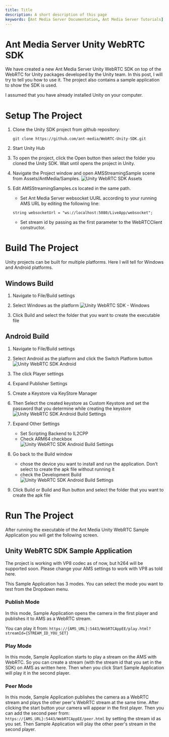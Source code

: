 ```yaml
---
title: Title 
description: A short description of this page
keywords: [Ant Media Server Documentation, Ant Media Server Tutorials]
---
```


# Ant Media Server Unity WebRTC SDK

We have created a new Ant Media Server Unity WebRTC SDK on top of the WebRTC for Unity packages developed by the Unity team. In this post, I will try to tell you how to use it. The project also contains a sample application to show the SDK is used.

I assumed that you have already installed Unity on your computer.

# Setup The Project
1. Clone the Unity SDK project from github repository:

   `git clone https://github.com/ant-media/WebRTC-Unity-SDK.git`

2. Start Unity Hub
3. To open the project, click the Open button then select the folder you cloned the Unity SDK. Wait until opens the project in Unity.
4. Navigate the Project window and open AMSStreamingSample scene from Assets/AntMedia/Samples.
  ![Unity WebRTC SDK Assets](https://antmedia.io/wp-content/uploads/2023/02/AMSStreaming-Asset-1024x576.jpg)


5. Edit AMSStreamingSamples.cs located in the same path.
   - Set Ant Media Server websocket UURL according to your running AMS URL by editing the following line:

   `string websocketUrl = "ws://localhost:5080/LiveApp/websocket";`

   - Set stream id by passing as the first parameter to the WebRTCClient constructor.

# Build The Project

Unity projects can be built for multiple platforms. Here I will tell for Windows and Android platforms.

## Windows Build
1. Navigate to File/Build settings
2. Select Windows as the platform
   ![Unity WebRTC SDK - Windows](https://antmedia.io/wp-content/uploads/2023/02/AMSUnitySDK-Windows-Build-1024x576.jpg)

3. Click Build and select the folder that you want to create the executable file

## Android Build
1. Navigate to File/Build settings
2. Select Android as the platform and click the Switch Platform button
   ![Unity WebRTC SDK Android](https://antmedia.io/wp-content/uploads/2023/02/AMSUnitySDK-Android-Build-1024x576.jpg)

3. The click Player settings
4. Expand Publisher Settings
5. Create a Keystore via KeyStore Manager
6. Then Select the created keystore as Custom Keystore and set the password that you determine while creating the keystore
   ![Unity WebRTC SDK Android Build Settings](https://antmedia.io/wp-content/uploads/2023/02/AMSUnitySDK-Android-Build-Settings-1024x576.jpg)
7. Expand Other Settings
   - Set Scripting Backend to IL2CPP
   - Check ARM64 checkbox
   ![Unity WebRTC SDK Android Build Settings](https://antmedia.io/wp-content/uploads/2023/02/AMSUnitySDK-Android-Build-Settings-Other-1024x576.jpg)

8. Go back to the Build window
   - chose the device you want to install and run the application. Don't select to create the apk file without running it
   - check the Development Build
   ![Unity WebRTC SDK Android Build Settings](https://antmedia.io/wp-content/uploads/2023/02/AMSUnitySDK-Android-Build-Settings-Device-1024x576.jpg)

9. Click Build or Build and Run button and select the folder that you want to create the apk file

# Run The Project

After running the executable of the Ant Media Unity WebRTC Sample Application you will get the following screen.

## Unity WebRTC SDK Sample Application

The project is working with VP8 codec as of now, but h264 will be supported soon. Please change your AMS settings to work with VP8 as told here.

This Sample Application has 3 modes. You can select the mode you want to test from the Dropdown menu.

### Publish Mode

In this mode, Sample Application opens the camera in the first player and publishes it to AMS as a WebRTC stream.

You can play it from:
`https://{AMS_URL}:5443/WebRTCAppEE/play.html?streamId={STREAM_ID_YOU_SET}`

### Play Mode

In this mode, Sample Application starts to play a stream on the AMS with WebRTC. So you can create a stream (with the stream id that you set in the SDK) on AMS as written here. Then when you click Start Sample Application will play it in the second player.

### Peer Mode

In this mode, Sample Application publishes the camera as a WebRTC stream and plays the other peer's WebRTC stream at the same time. After clicking the start button your camera will appear in the first player. Then you can add the second peer from:
`https://{AMS_URL}:5443/WebRTCAppEE/peer.html` by setting the stream id as you set. Then Sample Application will play the other peer's stream in the second player.

